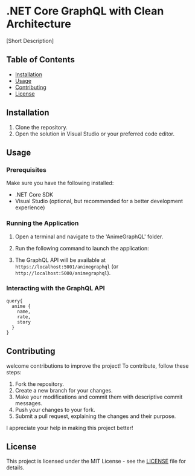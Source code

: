 # .NET Core GraphQL with Clean Architecture

[Short Description]

## Table of Contents
- [Installation](#installation)
- [Usage](#usage)
- [Contributing](#contributing)
- [License](#license)

## Installation

1. Clone the repository.
2. Open the solution in Visual Studio or your preferred code editor.

## Usage

### Prerequisites

Make sure you have the following installed:

- .NET Core SDK
- Visual Studio (optional, but recommended for a better development experience)

### Running the Application

1. Open a terminal and navigate to the 'AnimeGraphQL' folder.
2. Run the following command to launch the application:


3. The GraphQL API will be available at `https://localhost:5001/animegraphql` (or `http://localhost:5000/animegraphql`).

### Interacting with the GraphQL API

```
query{
  anime {
    name,
    rate,
    story
  }
}
```

## Contributing

welcome contributions to improve the project! To contribute, follow these steps:

1. Fork the repository.
2. Create a new branch for your changes.
3. Make your modifications and commit them with descriptive commit messages.
4. Push your changes to your fork.
5. Submit a pull request, explaining the changes and their purpose.

I appreciate your help in making this project better!

## License

This project is licensed under the MIT License - see the [LICENSE](LICENSE) file for details.
